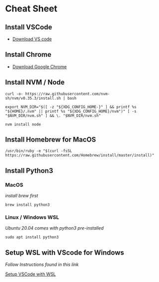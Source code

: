 # Cheat Sheet

## Install VSCode 
* [Download VS code](https://code.visualstudio.com/Download)

## Install Chrome
* [Download Google Chrome](https://www.google.com/chrome/)

## Install NVM / Node

```curl -o- https://raw.githubusercontent.com/nvm-sh/nvm/v0.35.3/install.sh | bash```

```export NVM_DIR="$([ -z "${XDG_CONFIG_HOME-}" ] && printf %s "${HOME}/.nvm" || printf %s "${XDG_CONFIG_HOME}/nvm")" [ -s "$NVM_DIR/nvm.sh" ] && \. "$NVM_DIR/nvm.sh"```

```nvm install node```

## Install Homebrew for MacOS
```/usr/bin/ruby -e "$(curl -fsSL https://raw.githubusercontent.com/Homebrew/install/master/install)"```

## Install Python3 
### MacOS 
*install brew first*

```brew install python3```
### Linux / Windows WSL
*Ubuntu 20.04 comes with python3 pre-installed*

```sudo apt install python3```

## Setup WSL with VScode for Windows
*Follow Instructions found in this link*

[Setup VSCode with WSL](https://code.visualstudio.com/remote-tutorials/wsl/getting-started)